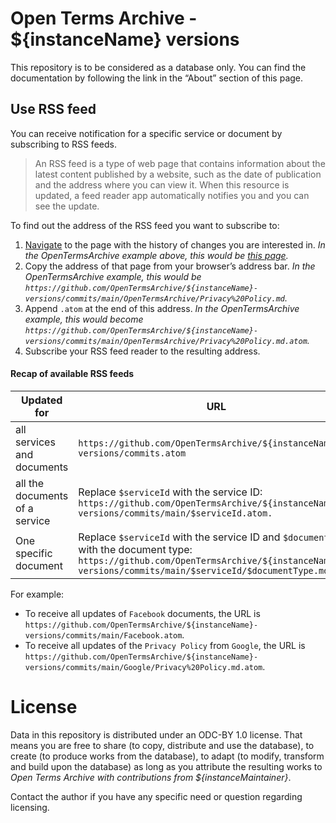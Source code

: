 # Open Terms Archive - ${instanceName} versions

This repository is to be considered as a database only.
You can find the documentation by following the link in the “About” section of this page.

## Use RSS feed

You can receive notification for a specific service or document by subscribing to RSS feeds.

> An RSS feed is a type of web page that contains information about the latest content published by a website, such as the date of publication and the address where you can view it. When this resource is updated, a feed reader app automatically notifies you and you can see the update.

To find out the address of the RSS feed you want to subscribe to:

1. [Navigate](#exploring-the-versions-history) to the page with the history of changes you are interested in. _In the OpenTermsArchive example above, this would be [this page](https://github.com/OpenTermsArchive/${instanceName}-versions/commits/main/OpenTermsArchive/Privacy%20Policy.md)._
2. Copy the address of that page from your browser’s address bar. _In the OpenTermsArchive example, this would be `https://github.com/OpenTermsArchive/${instanceName}-versions/commits/main/OpenTermsArchive/Privacy%20Policy.md`._
3. Append `.atom` at the end of this address. _In the OpenTermsArchive example, this would become `https://github.com/OpenTermsArchive/${instanceName}-versions/commits/main/OpenTermsArchive/Privacy%20Policy.md.atom`._
4. Subscribe your RSS feed reader to the resulting address.

#### Recap of available RSS feeds

| Updated for                         | URL                                                                                                                                                                                            |
| ----------------------------------- | ---------------------------------------------------------------------------------------------------------------------------------------------------------------------------------------------- |
| all services and documents          | `https://github.com/OpenTermsArchive/${instanceName}-versions/commits.atom`                                                                                                                            |
| all the documents of a service      | Replace `$serviceId` with the service ID:<br>`https://github.com/OpenTermsArchive/${instanceName}-versions/commits/main/$serviceId.atom.`                                                            |
| One specific document               | Replace `$serviceId` with the service ID and `$documentType` with the document type:<br>`https://github.com/OpenTermsArchive/${instanceName}-versions/commits/main/$serviceId/$documentType.md.atom` |

For example:

- To receive all updates of `Facebook` documents, the URL is `https://github.com/OpenTermsArchive/${instanceName}-versions/commits/main/Facebook.atom`.
- To receive all updates of the `Privacy Policy` from `Google`, the URL is `https://github.com/OpenTermsArchive/${instanceName}-versions/commits/main/Google/Privacy%20Policy.md.atom`.


# License

Data in this repository is distributed under an ODC-BY 1.0 license. That means you are free to share (to copy, distribute and use the database), to create (to produce works from the database), to adapt (to modify, transform and build upon the database) as long as you attribute the resulting works to _Open Terms Archive with contributions from ${instanceMaintainer}_.

Contact the author if you have any specific need or question regarding licensing.
